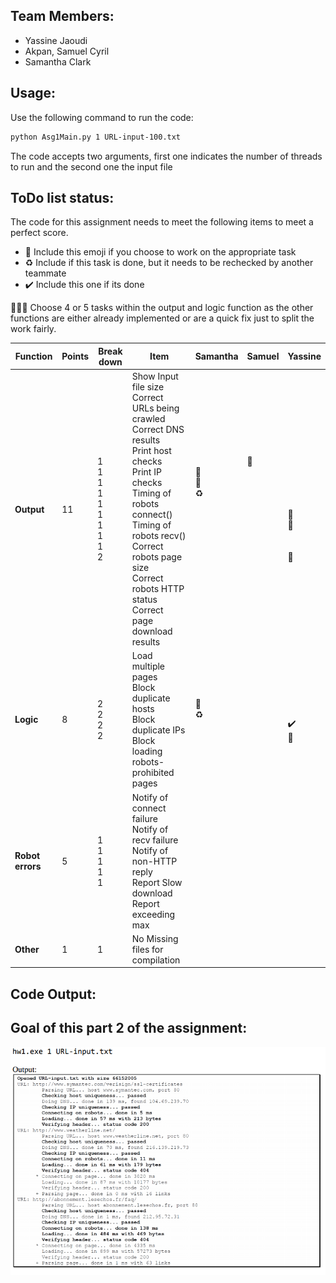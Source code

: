 ## Team Members:
* Yassine Jaoudi
* Akpan, Samuel Cyril
* Samantha Clark

## Usage:

Use the following command to run the code:

```bash
python Asg1Main.py 1 URL-input-100.txt
```

The code accepts two arguments, first one indicates the number of threads to run and the second one the input file

## ToDo list status:

The code for this assignment needs to meet the following items to meet a perfect score.

* :construction: Include this emoji if you choose to work on the appropriate task
* :recycle: Include if this task is done, but it needs to be rechecked by another teammate
* :heavy_check_mark: Include this one if its done


:rotating_light::rotating_light::rotating_light: Choose 4 or 5 tasks within the output and logic function as the other functions are either already implemented or are a quick fix just to split the work fairly.


| **Function**  | **Points**  | **Break down**  | **Item**  | **Samantha** | **Samuel** | **Yassine** | 
|---------------|-------------|-----------------|-----------|--------------|------------|-------------|
|  **Output**  | 11  | 1<br />1<br />1<br />1<br />1<br />1<br />1<br />1<br />1<br />2<br />  | Show Input file size<br />Correct URLs being crawled<br />Correct DNS results<br />Print host checks<br />Print IP checks<br />Timing of robots connect()<br />Timing of robots recv()<br />Correct robots page size<br />Correct robots HTTP status<br />Correct page download results<br />  | <br />:construction:<br />:construction:<br />:recycle:<br /><br /><br /><br /><br /><br /><br /> | :construction:<br /><br /><br /><br /><br /><br /><br /><br /><br /><br /> | <br /><br /><br /><br /><br />:construction:<br />:construction:<br /><br /><br />:construction:<br /> |
|  **Logic**  | 8  | 2<br />2<br />2<br />2<br />  | Load multiple pages<br />Block duplicate hosts<br />Block duplicate IPs<br />Block loading robots-prohibited pages<br />  | :construction:<br />:recycle:<br /><br /><br /> | <br /><br /><br /><br />  |  <br /><br />:heavy_check_mark:<br />:construction:<br /> |
|**Robot errors**| 5  | 1<br />1<br />1<br />1<br />1<br />  |  Notify of connect failure<br /> Notify of recv failure<br /> Notify of non-HTTP reply<br />Report Slow download<br />Report exceeding max<br />  | <br /><br /><br /><br /><br />  | <br /><br /><br /><br /><br /> |  <br /><br /><br /><br /><br /> |
|  **Other**  | 1  | 1  | No Missing files for compilation  |  |   |   |



## Code Output:


## Goal of this part 2 of the assignment:

![Goal](part2_goal_output.png)
